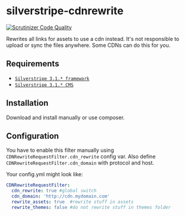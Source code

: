 silverstripe-cdnrewrite
==========================

[![Scrutinizer Code Quality](https://scrutinizer-ci.com/g/wernerkrauss/silverstripe-cdnrewrite/badges/quality-score.png?b=master)](https://scrutinizer-ci.com/g/wernerkrauss/silverstripe-cdnrewrite/?branch=master)

Rewrites all links for assets to use a cdn instead. It's not responsible to upload or sync the files anywhere. Some CDNs can do this for you.

## Requirements

* [`Silverstripe 3.1.* framework`](https://github.com/silverstripe/silverstripe-framework)
* [`Silverstripe 3.1.* CMS`](https://github.com/silverstripe/cms)

## Installation

Download and install manually or use composer.

## Configuration

You have to enable this filter manually using `CDNRewriteRequestFilter.cdn_rewrite` config var.
Also define `CDNRewriteRequestFilter.cdn_domain` with protocol and host.

Your config.yml might look like:

```yml
CDNRewriteRequestFilter:
  cdn_rewrite: true #global switch
  cdn_domain: 'http://cdn.mydomain.com'
  rewrite_assets: true  #rewrite stuff in assets
  rewrite_themes: false #do not rewrite stuff in themes folder
```

